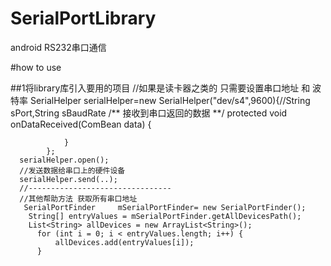 # SerialPortLibrary
android RS232串口通信

#how to use 

##1将library库引入要用的项目
      //如果是读卡器之类的 只需要设置串口地址 和 波特率 
    	SerialHelper serialHelper=new SerialHelper("dev/s4",9600){//String sPort,String sBaudRate
        /**
        接收到串口返回的数据
        **/
				protected void onDataReceived(ComBean data) {
					
				}
			};
      serialHelper.open();
      //发送数据给串口上的硬件设备
      serialHelper.send(..);
      //--------------------------------
      //其他帮助方法 获取所有串口地址
       SerialPortFinder 	mSerialPortFinder= new SerialPortFinder();
    	String[] entryValues = mSerialPortFinder.getAllDevicesPath();
    	List<String> allDevices = new ArrayList<String>();
		  for (int i = 0; i < entryValues.length; i++) {
			  allDevices.add(entryValues[i]);
		  }
      
      
      
